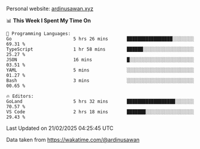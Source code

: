Personal website: [ardinusawan.xyz](https://ardinusawan.xyz)

<!--START_SECTION:waka-->
📊 **This Week I Spent My Time On** 

```text
💬 Programming Languages: 
Go                       5 hrs 26 mins       █████████████████░░░░░░░░   69.31 % 
TypeScript               1 hr 58 mins        ██████░░░░░░░░░░░░░░░░░░░   25.27 % 
JSON                     16 mins             █░░░░░░░░░░░░░░░░░░░░░░░░   03.51 % 
YAML                     5 mins              ░░░░░░░░░░░░░░░░░░░░░░░░░   01.27 % 
Bash                     3 mins              ░░░░░░░░░░░░░░░░░░░░░░░░░   00.65 % 

🔥 Editors: 
GoLand                   5 hrs 32 mins       ██████████████████░░░░░░░   70.57 % 
VS Code                  2 hrs 18 mins       ███████░░░░░░░░░░░░░░░░░░   29.43 % 
```


 Last Updated on 21/02/2025 04:25:45 UTC
<!--END_SECTION:waka-->
Data taken from https://wakatime.com/@ardinusawan
